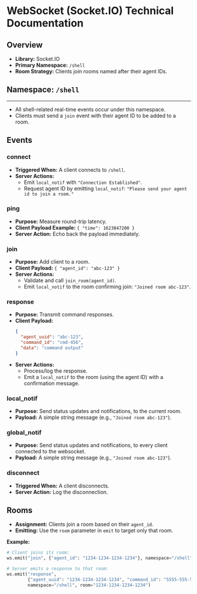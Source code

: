 # WebSocket (Socket.IO) Technical Documentation

## Overview
- **Library:** Socket.IO
- **Primary Namespace:** `/shell`
- **Room Strategy:** Clients join rooms named after their agent IDs.

## Namespace: `/shell`
---
- All shell-related real-time events occur under this namespace.
- Clients must send a `join` event with their agent ID to be added to a room.

## Events

### connect
- **Triggered When:** A client connects to `/shell`.
- **Server Actions:**
  - Emit `local_notif` with `"Connection Established"`.
  - Request agent ID by emitting `local_notif`: `"Please send your agent id to join a room."`

### ping
- **Purpose:** Measure round-trip latency.
- **Client Payload Example:** `{ "time": 1623847200 }`
- **Server Action:** Echo back the payload immediately.

### join
- **Purpose:** Add client to a room.
- **Client Payload:** `{ "agent_id": "abc-123" }`
- **Server Actions:**
  - Validate and call `join_room(agent_id)`.
  - Emit `local_notif` to the room confirming join: `"Joined room abc-123"`.

### response
- **Purpose:** Transmit command responses.
- **Client Payload:**
  ```json
  {
    "agent_uuid": "abc-123",
    "command_id": "cmd-456",
    "data": "command output"
  }
  ```
- **Server Actions:**
  - Process/log the response.
  - Emit a `local_notif` to the room (using the agent ID) with a confirmation message.

### local_notif
- **Purpose:** Send status updates and notifications, to the current room.
- **Payload:** A simple string message (e.g., `"Joined room abc-123"`).

### global_notif
- **Purpose:** Send status updates and notifications, to every client connected to the websocket.
- **Payload:** A simple string message (e.g., `"Joined room abc-123"`).

### disconnect
- **Triggered When:** A client disconnects.
- **Server Action:** Log the disconnection.

## Rooms
- **Assignment:** Clients join a room based on their `agent_id`.
- **Emitting:** Use the `room` parameter in `emit` to target only that room.
  
**Example:**
```python
# Client joins its room:
ws.emit("join", {"agent_id": "1234-1234-1234-1234"}, namespace="/shell")

# Server emits a response to that room:
ws.emit("response",
        {"agent_uuid": "1234-1234-1234-1234", "command_id": "5555-555-5555-5555", "data": "somedata"},
        namespace="/shell", room="1234-1234-1234-1234")
```

